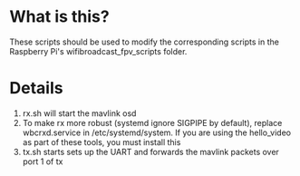 What is this?
===========
These scripts should be used to modify the corresponding scripts in the Raspberry Pi's wifibroadcast_fpv_scripts folder.

Details
===========
1. rx.sh will start the mavlink osd
2. To make rx more robust (systemd ignore SIGPIPE by default), replace wbcrxd.service in /etc/systemd/system.  If you are using the hello_video as part of these tools, you must install this
3. tx.sh starts sets up the UART and forwards the mavlink packets over port 1 of tx


